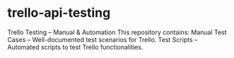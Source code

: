 # trello-api-testing
Trello Testing – Manual &amp; Automation This repository contains:   Manual Test Cases – Well-documented test scenarios for Trello.  Test Scripts – Automated scripts to test Trello functionalities.
